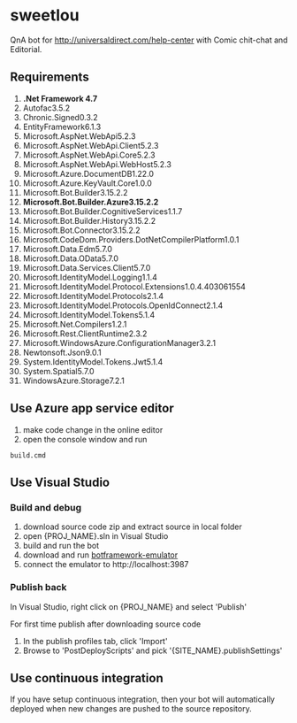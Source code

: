 # sweetlou
QnA bot for http://universaldirect.com/help-center with Comic chit-chat and Editorial.

## Requirements
1. **.Net Framework 4.7**
2. Autofac3.5.2
3. Chronic.Signed0.3.2
4. EntityFramework6.1.3
5. Microsoft.AspNet.WebApi5.2.3
6. Microsoft.AspNet.WebApi.Client5.2.3
7. Microsoft.AspNet.WebApi.Core5.2.3
8. Microsoft.AspNet.WebApi.WebHost5.2.3
9. Microsoft.Azure.DocumentDB1.22.0
10. Microsoft.Azure.KeyVault.Core1.0.0
11. Microsoft.Bot.Builder3.15.2.2
12. **Microsoft.Bot.Builder.Azure3.15.2.2**
13. Microsoft.Bot.Builder.CognitiveServices1.1.7
14. Microsoft.Bot.Builder.History3.15.2.2
15. Microsoft.Bot.Connector3.15.2.2
16. Microsoft.CodeDom.Providers.DotNetCompilerPlatform1.0.1
17. Microsoft.Data.Edm5.7.0
18. Microsoft.Data.OData5.7.0
19. Microsoft.Data.Services.Client5.7.0
20. Microsoft.IdentityModel.Logging1.1.4
21. Microsoft.IdentityModel.Protocol.Extensions1.0.4.403061554
22. Microsoft.IdentityModel.Protocols2.1.4
23. Microsoft.IdentityModel.Protocols.OpenIdConnect2.1.4
24. Microsoft.IdentityModel.Tokens5.1.4
25. Microsoft.Net.Compilers1.2.1
26. Microsoft.Rest.ClientRuntime2.3.2
27. Microsoft.WindowsAzure.ConfigurationManager3.2.1
28. Newtonsoft.Json9.0.1
29. System.IdentityModel.Tokens.Jwt5.1.4
30. System.Spatial5.7.0
31. WindowsAzure.Storage7.2.1


## Use Azure app service editor

1. make code change in the online editor
2. open the console window and run

```
build.cmd
```

## Use Visual Studio 

### Build and debug
1. download source code zip and extract source in local folder
2. open {PROJ_NAME}.sln in Visual Studio
3. build and run the bot
4. download and run [botframework-emulator](https://emulator.botframework.com/)
5. connect the emulator to http://localhost:3987

### Publish back

In Visual Studio, right click on {PROJ_NAME} and select 'Publish'

For first time publish after downloading source code
1. In the publish profiles tab, click 'Import'
2. Browse to 'PostDeployScripts' and pick '{SITE_NAME}.publishSettings'


## Use continuous integration

If you have setup continuous integration, then your bot will automatically deployed when new changes are pushed to the source repository.



